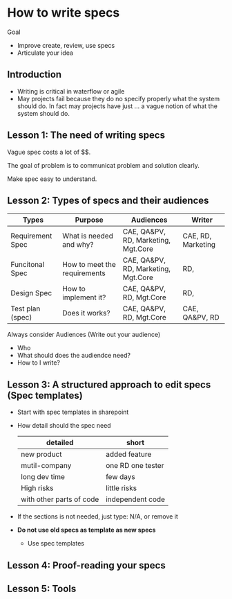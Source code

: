 # How to write specs

Goal

- Improve create, review, use specs
- Articulate your idea

## Introduction

- Writing is critical in waterflow or agile
- May projects fail because they do no specify properly what the system should do. In fact may projects have just ... a vague notion of what the system should do.

## Lesson 1: The need of writing specs

Vague spec costs a lot of $$.

The goal of problem is to communicat problem and solution clearly.

Make spec easy to understand.

## Lesson 2: Types of specs and their audiences

| Types            | Purpose                      | Audiences                           | Writer             |
| ---------------- | ---------------------------- | ----------------------------------- | ------------------ |
| Requirement Spec | What is needed and why?      | CAE, QA&PV, RD, Marketing, Mgt.Core | CAE, RD, Marketing |
| Funcitonal Spec  | How to meet the requirements | CAE, QA&PV, RD, Marketing, Mgt.Core | RD,                |
| Design Spec      | How to implement it?         | CAE, QA&PV, RD, Mgt.Core            | RD,                |
| Test plan (spec) | Does it works?               | CAE, QA&PV, RD, Mgt.Core            | CAE, QA&PV, RD     |

Always consider Audiences (Write out your audience)

- Who
- What should does the audiendce need?
- How to I write?

## Lesson 3: A structured approach to edit specs (Spec templates)

- Start with spec templates in sharepoint
- How detail should the spec need

  | detailed                 | short             |
  | ------------------------ | ----------------- |
  | new product              | added feature     |
  | mutil-company            | one RD one tester |
  | long dev time            | few days          |
  | High risks               | little risks      |
  | with other parts of code | independent code  |

- If the sections is not needed, just type: N/A, or remove it
- **Do not use old specs as template as new specs**
  - Use spec templates

## Lesson 4: Proof-reading your specs

## Lesson 5: Tools
